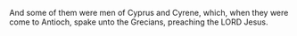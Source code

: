 And some of them were men of Cyprus and Cyrene, which, when they were come to Antioch, spake unto the Grecians, preaching the LORD Jesus.
